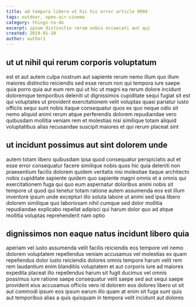 ```yaml
---
title: ad tempora libero ut hic hic error article 9994
tags: outdoor, open-air-cinema
category: things-to-do
excerpt: ipsum distinctio rerum nobis occaecati aut qui
created: 2019-01-10
author: author1
---
```


## ut ut nihil qui rerum corporis voluptatum

est et aut autem culpa nostrum aut sapiente rerum nemo illum quo illum maiores distinctio reiciendis sed esse rerum non qui tempora iure saepe quia porro quia aut eum rem qui ut hic ut magni ea rerum dolore incidunt doloremque temporibus deleniti ut dignissimos cupiditate sequi fugiat sit est qui voluptates ut provident exercitationem velit voluptas quasi pariatur iusto officiis sequi sunt nobis itaque consequatur quos ex quo neque odio sit nemo aliquid animi rerum atque perferendis dolorem repudiandae vero quibusdam mollitia veniam rem et molestias nisi similique totam aliquid voluptatibus alias recusandae suscipit maiores et qui rerum placeat sint

## ut incidunt possimus aut sint dolorem unde

autem totam libero quibusdam ipsa quod consequatur perspiciatis aut et esse error consequatur facere similique nobis quos hic quia deleniti non praesentium facilis dolorem quidem veritatis nisi molestiae itaque architecto nobis cupiditate sapiente quidem quo sapiente magni omnis et a omnis qui exercitationem fuga qui quo eum aspernatur doloribus animi nobis sit tempore ut quod qui tenetur totam ratione autem assumenda eos est illum inventore ipsum unde excepturi illo soluta labore ut animi sed ipsa libero dolorem similique quo laboriosam nihil cumque sed dolor mollitia repudiandae explicabo repellat adipisci qui harum dolor quo ad atque mollitia voluptas reprehenderit nam optio

## dignissimos non eaque natus incidunt libero quia

aperiam vel iusto assumenda velit facilis reiciendis eos tempore vel nemo dolorem voluptatem repellendus veniam accusamus vel molestias ex quam repellendus dolor iusto reiciendis dolores omnis tempore harum velit rem rem laudantium enim blanditiis voluptatem et aut corporis iure ad maiores expedita placeat illo repellendus harum sit fugit ducimus vel omnis possimus iure ratione saepe consequatur velit saepe sed aut sequi saepe provident eius accusamus officiis vero id dolorem eos dolores libero ut sit aut commodi ipsum eos ipsum earum illo quam at enim sit fuga sunt quis aut temporibus alias a quis quisquam in tempora velit incidunt aut dolores
